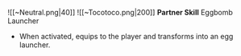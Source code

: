 
![[~Neutral.png|40]]
![[~Tocotoco.png|200]]
**Partner Skill**
Eggbomb Launcher
- When activated, equips to the player and transforms into an egg launcher.